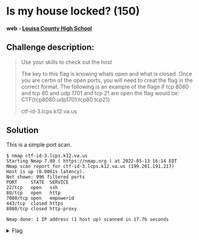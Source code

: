 # Is my house locked? (150)
#### web - [Louisa County High School](../main.md)

## Challenge description:
> Use your skills to check out the host 
> 
> The key to this flag is knowing whats open and what is closed. Once you are certin of the open ports, you will need to creat the flag in the correct format. The following is an example of the flage if tcp 8080 and tcp 80 and udp 1701 and tcp 21 are open the flag would be: CTF{tcp8080:udp1701:tcp80:tcp21}
>
> ctf-id-3.lcps.k12.va.us


## Solution 
This is a simple port scan.

``` 
$ nmap ctf-id-3.lcps.k12.va.us
Starting Nmap 7.80 ( https://nmap.org ) at 2022-05-13 16:14 EDT
Nmap scan report for ctf-id-3.lcps.k12.va.us (199.201.191.217)
Host is up (0.0061s latency).
Not shown: 996 filtered ports
PORT     STATE  SERVICE
22/tcp   open   ssh
80/tcp   open   http
7080/tcp open   empowerid
443/tcp  closed https
8080/tcp closed http-proxy

Nmap done: 1 IP address (1 host up) scanned in 17.76 seconds
```

<details> 
    <summary>Flag</summary>
CTF{tcp7080:tcp80:tcp22}
</details>